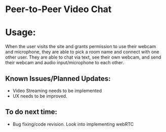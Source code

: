 Peer-to-Peer Video Chat
=================

# Usage:

When the user visits the site and grants permission to use their webcam and microphone, they are able to pick a room name and connect with one other user. They are able to chat via text, see their own webcam, and send their webcam and audio input/microphone to each other.

## Known Issues/Planned Updates:

* Video Streaming needs to be implemented
* UX needs to be improved.

## To do next time:
* Bug fixing/code revision. Look into implementing webRTC
